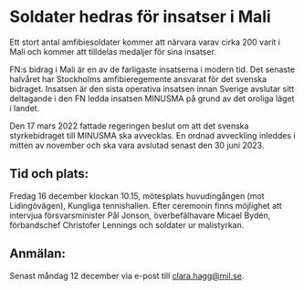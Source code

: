 # Soldater hedras för insatser i Mali

Ett stort antal amfibiesoldater kommer att närvara varav cirka 200 varit i Mali och kommer att tilldelas medaljer för sina insatser.

FN:s bidrag i Mali är en av de farligaste insatserna i modern tid. Det senaste halvåret har Stockholms amfibieregemente ansvarat för det svenska bidraget. Insatsen är den sista operativa insatsen innan Sverige avslutar sitt deltagande i den FN ledda insatsen MINUSMA på grund av det oroliga läget i landet.

Den 17 mars 2022 fattade regeringen beslut om att det svenska styrkebidraget till MINUSMA ska avvecklas. En ordnad avveckling inleddes i mitten av november och ska vara avslutad senast den 30 juni 2023\.

## Tid och plats:

Fredag 16 december klockan 10\.15, mötesplats huvudingången (mot Lidingövägen), Kungliga tennishallen. Efter ceremonin finns möjlighet att intervjua försvarsminister Pål Jonson, överbefälhavare Micael Bydén, förbandschef Christofer Lennings och soldater ur malistyrkan.

## Anmälan:

Senast måndag 12 december via e\-post till clara.hagg@mil.se.
